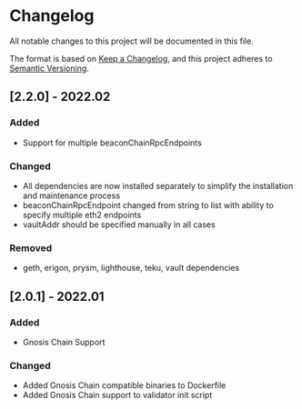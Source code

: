 # Changelog
All notable changes to this project will be documented in this file.

The format is based on [Keep a Changelog](https://keepachangelog.com/en/1.0.0/),
and this project adheres to [Semantic Versioning](https://semver.org/spec/v2.0.0.html).

## [2.2.0] - 2022.02
### Added
- Support for multiple beaconChainRpcEndpoints
### Changed
- All dependencies are now installed separately to simplify the installation and maintenance process
- beaconChainRpcEndpoint changed from string to list with ability to specify multiple eth2 endpoints
- vaultAddr should be specified manually in all cases
### Removed
- geth, erigon, prysm, lighthouse, teku, vault dependencies

## [2.0.1] - 2022.01
### Added
- Gnosis Chain Support
### Changed
- Added Gnosis Chain compatible binaries to Dockerfile
- Added Gnosis Chain support to validator init script
